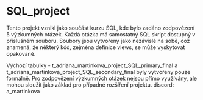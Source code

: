 # SQL_project
Tento projekt vznikl jako součást kurzu SQL, kde bylo zadáno zodpovězení 5 výzkumných otázek. Každá otázka má samostatný SQL skript dostupný v příslušném souboru. Soubory jsou vytvořeny jako nezávislé na sobě, což znamená, že některý kód, zejména definice views, se může vyskytovat opakovaně.

Výchozí tabulky - t_adriana_martinkova_project_SQL_primary_final a t_adriana_martinkova_project_SQL_secondary_final byly vytvořeny pouze formálně. Pro zodpovězení výzkumných otázek nejsou přímo využívány, ale mohou sloužit jako základ pro případné rozšíření projektu.
discord: a_martinkova
